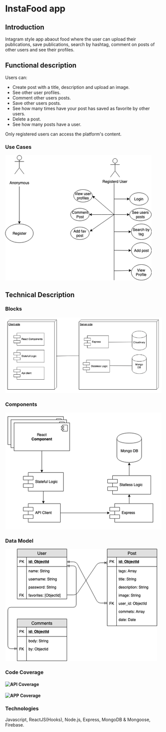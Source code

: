 # InstaFood app

## Introduction

Intagram style app abaout food where the user can upload their publications, save publications, search by hashtag, comment on posts of other users and see their profiles.

## Functional description

Users can:

- Create post with a title, description and upload an image.
- See other user profiles.
- Comment other users posts.
- Save other users posts.
- See how many times have your post has saved as favorite by other users.
- Delete a post.
- See how many posts have a user.

Only registered users can access the platform's content.

### Use Cases

![Use Cases](images/use_cases.png)

## Technical Description

### Blocks

![Blocks](images/blocks.png)

### Components

![Components](images/components.png)

### Data Model

![Components](images/data_model.png)

### Code Coverage

#### ![API Coverage](https://img.shields.io/badge/InstaFood%20API%20coverage-91.76-green.svg)

#### ![APP Coverage](https://img.shields.io/badge/InstaFood%20APP%20coverage-81-green.svg)

### Technologies

Javascript, ReactJS(Hooks), Node.js, Express, MongoDB & Mongoose, Firebase.
